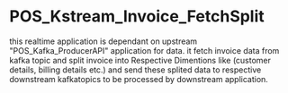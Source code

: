 # POS_Kstream_Invoice_FetchSplit

this realtime application is dependant on upstream "POS_Kafka_ProducerAPI" application for data. it fetch invoice data from kafka topic and split invoice into Respective Dimentions like (customer details, billing details etc.) and send these splited data to respective downstream kafkatopics to be processed by downstream application.
